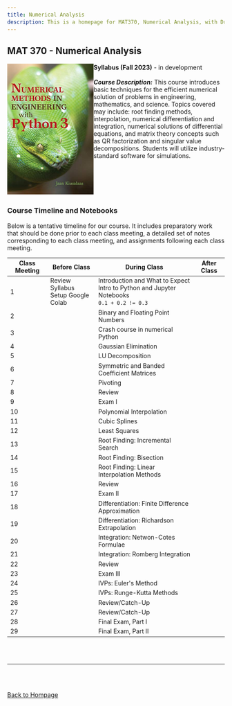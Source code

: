 ```yaml
---
title: Numerical Analysis
description: This is a homepage for MAT370, Numerical Analysis, with Dr. Gilbert at Southern New Hampshire University. This course covers numerical methods for solving problems in engineering and physics. Students will use Python to implement algorithms and analyze their performance.
---
```


## MAT 370 - Numerical Analysis

<img src="/SiteFiles/Numerical.jpg" align="left" width=200> **Syllabus (Fall 2023)** - in development<br/>
<br/>
***Course Description:*** This course introduces basic techniques for the efficient numerical solution of problems in engineering, mathematics, and science. Topics covered may include: root finding methods, interpolation, numerical differentiation and integration, numerical solutions of differential equations, and matrix theory concepts such as QR factorization and singular value decompositions. Students will utilize industry-standard software for simulations.<br/>
<br/>
<br/>
<br/>
<br/>
<br/>

### Course Timeline and Notebooks

Below is a tentative timeline for our course. It includes preparatory work that should be done prior to each class meeting, a detailed set of notes corresponding to each class meeting, and assignments following each class meeting. 

| Class Meeting | Before Class | During Class | After Class |
|---------------|--------------|--------------|-------------|
| 1 | Review Syllabus <br/> Setup Google Colab | Introduction and What to Expect <br/> Intro to Python and Jupyter Notebooks <br/> `0.1 + 0.2 != 0.3` |  |
| 2 |  | Binary and Floating Point Numbers |  |
| 3 |  | Crash course in numerical Python |  |
| 4 |  | Gaussian Elimination |  |
| 5 |  | LU Decomposition |  |
| 6 |  | Symmetric and Banded Coefficient Matrices |  |
| 7 |  | Pivoting |  |
| 8 |  | Review |  |
| 9 |  | Exam I |  |
| 10 |  | Polynomial Interpolation |  |
| 11 |  | Cubic Splines |  |
| 12 |  | Least Squares |  |
| 13 |  | Root Finding: Incremental Search |  |
| 14 |  | Root Finding: Bisection |  |
| 15 |  | Root Finding: Linear Interpolation Methods |  |
| 16 |  | Review |  |
| 17 |  | Exam II |  |
| 18 |  | Differentiation: Finite Difference Approximation |  |
| 19 |  | Differentiation: Richardson Extrapolation |  |
| 20 |  | Integration: Netwon-Cotes Formulae |  |
| 21 |  | Integration: Romberg Integration |  |
| 22 |  | Review |  |
| 23 |  | Exam III |  |
| 24 |  | IVPs: Euler's Method |  |
| 25 |  | IVPs: Runge-Kutta Methods |  |
| 26 |  | Review/Catch-Up |  |
| 27 |  | Review/Catch-Up |  |
| 28 |  | Final Exam, Part I |  |
| 29 |  | Final Exam, Part II |  |

<br/>
<br/>

***

<br/>
<br/>

[Back to Hompage](https://agmath.github.io/)
